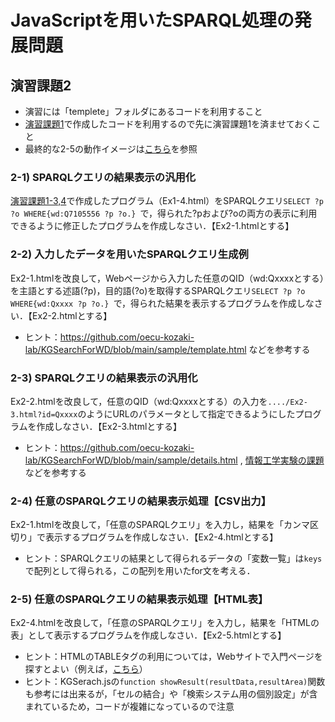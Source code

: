 # JavaScriptを用いたSPARQL処理の発展問題
## 演習課題2 
- 演習には「templete」フォルダにあるコードを利用すること 
- [演習課題1](https://github.com/oecu-kozaki-lab/JS-SPARQL-Exercise/blob/main/JS-SPARQL-Basic.md)で作成したコードを利用するので先に演習課題1を済ませておくこと 
- 最終的な2-5の動作イメージは[こちら](https://oecu-kozaki-lab.github.io/JS-SPARQL-Exercise/Ex2-5.html)を参照 

### 2-1) SPARQLクエリの結果表示の汎用化 
[演習課題1-3,4](https://github.com/oecu-kozaki-lab/JS-SPARQL-Exercise/blob/main/JS-SPARQL-Basic.md#1-3-%E7%B5%90%E6%9E%9C%E3%81%AE%E3%83%AA%E3%83%B3%E3%82%AF%E5%87%A6%E7%90%86)で作成したプログラム（Ex1-4.html）をSPARQLクエリ`SELECT ?p ?o WHERE{wd:Q7105556 ?p ?o.} `で，得られた?pおよび?oの両方の表示に利用できるように修正したプログラムを作成しなさい．【Ex2-1.htmlとする】
  
### 2-2) 入力したデータを用いたSPARQLクエリ生成例 
Ex2-1.htmlを改良して，Webページから入力した任意のQID（wd:Qxxxxとする）を主語とする述語(?p)，目的語(?o)を取得するSPARQLクエリ`SELECT ?p ?o WHERE{wd:Qxxxx ?p ?o.} `で，得られた結果を表示するプログラムを作成しなさい．【Ex2-2.htmlとする】
- ヒント：https://github.com/oecu-kozaki-lab/KGSearchForWD/blob/main/sample/template.html などを参考する

### 2-3) SPARQLクエリの結果表示の汎用化 
Ex2-2.htmlを改良して，任意のQID（wd:Qxxxxとする）の入力を`..../Ex2-3.html?id=Qxxxx`のようにURLのパラメータとして指定できるようにしたプログラムを作成しなさい．【Ex2-3.htmlとする】
- ヒント：https://github.com/oecu-kozaki-lab/KGSearchForWD/blob/main/sample/details.html , [情報工学実験の課題](https://drive.google.com/drive/u/0/folders/1XSfxHDPUPODmXQxbCXPLWyyTTWKQjguu)などを参考する

### 2-4) 任意のSPARQLクエリの結果表示処理【CSV出力】
Ex2-1.htmlを改良して，「任意のSPARQLクエリ」を入力し，結果を「カンマ区切り」で表示するプログラムを作成しなさい．【Ex2-4.htmlとする】
- ヒント：SPARQLクエリの結果として得られるデータの「変数一覧」は`keys`で配列として得られる，この配列を用いたfor文を考える．

### 2-5) 任意のSPARQLクエリの結果表示処理【HTML表】
Ex2-4.htmlを改良して，「任意のSPARQLクエリ」を入力し，結果を「HTMLの表」として表示するプログラムを作成しなさい．【Ex2-5.htmlとする】
- ヒント：HTMLのTABLEタグの利用については，Webサイトで入門ページを探すとよい（例えば，[こちら](https://webst8.com/blog/html-table/)）
- ヒント：KGSerach.jsの`function showResult(resultData,resultArea)`関数も参考には出来るが，「セルの結合」や「検索システム用の個別設定」が含まれているため，コードが複雑になっているので注意
  
